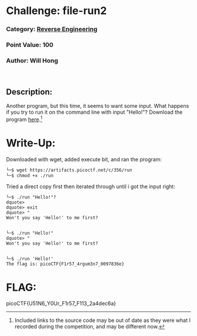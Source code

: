 # **Challenge:** file-run2


### **Category:** [Reverse Engineering](../)
### **Point Value:** 100
### **Author:** Will Hong
<br>

## **Description:**
Another program, but this time, it seems to want some input. What happens if you try to run it on the command line with input "Hello!"? Download the program [here](https://artifacts.picoctf.net/c/356/run).[^1]  

# **Write-Up:**
Downloaded with wget, added execute bit, and ran the program:
```bash
└─$ wget https://artifacts.picoctf.net/c/356/run
└─$ chmod +x ./run
```
Tried a direct copy first then iterated through until i got the input right:
```
└─$ ./run "Hello!"?
dquote>                                                 
dquote> exit               
dquote> " 
Won't you say 'Hello!' to me first?
                                                                                                                                                             

└─$ ./run "Hello!"
dquote> "
Won't you say 'Hello!' to me first?
                                                                                                                                                             

└─$ ./run 'Hello!'
The flag is: picoCTF{F1r57_4rgum3n7_0097836e} 
```
# **FLAG:** 
picoCTF{U51N6_Y0Ur_F1r57_F113_2a4dec6a}

[^1]: Included links to the source code may be out of date as they were what I recorded during the competition, and may be different now.